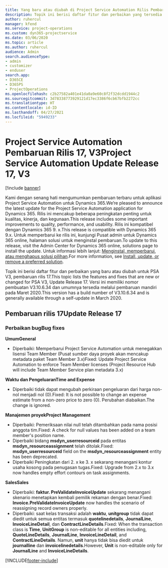 ```yaml
---
title: Yang baru atau diubah di Project Service Automation Rilis Pembaruan 17, V3
description: Topik ini berisi daftar fitur dan perbaikan yang tersedia di Project Service Automation V3, pembaruan rilis 17, V3.
author: ruhercul
manager: kfend
ms.service: project-operations
ms.custom: dyn365-projectservice
ms.date: 03/06/2020
ms.topic: article
ms.author: ruhercul
audience: Admin
search.audienceType:
- admin
- customizer
- enduser
search.app:
- D365CE
- D365PS
- ProjectOperations
ms.openlocfilehash: c2b27582a401e41da0a9e60c8f2f32dcdd1944c2
ms.sourcegitcommit: 3d78338773929121d17ec3386f6cb67bfb2272cc
ms.translationtype: HT
ms.contentlocale: id-ID
ms.lasthandoff: 04/27/2021
ms.locfileid: "5949233"
---
```

# <a name="project-service-automation-update-release-17-v3"></a><span data-ttu-id="e2ca2-103">Project Service Automation Pembaruan Rilis 17, V3</span><span class="sxs-lookup"><span data-stu-id="e2ca2-103">Project Service Automation Update Release 17, V3</span></span>

[!include [banner](../includes/psa-now-project-operations.md)]

<span data-ttu-id="e2ca2-104">Kami dengan senang hati mengumumkan pembaruan terbaru untuk aplikasi Project Service Automation untuk Dynamics 365.</span><span class="sxs-lookup"><span data-stu-id="e2ca2-104">We’re pleased to announce the latest update for the Project Service Automation application for Dynamics 365.</span></span> <span data-ttu-id="e2ca2-105">Rilis ini mencakup beberapa peningkatan penting untuk kualitas, kinerja, dan kegunaan.</span><span class="sxs-lookup"><span data-stu-id="e2ca2-105">This release includes some important improvements to quality, performance, and usability.</span></span>  <span data-ttu-id="e2ca2-106">Rilis ini kompatibel dengan Dynamics 365 9. x.</span><span class="sxs-lookup"><span data-stu-id="e2ca2-106">This release is compatible with Dynamics 365 9.x.</span></span> <span data-ttu-id="e2ca2-107">Untuk memperbarui ke rilis ini, kunjungi Pusat admin untuk Dynamics 365 online, halaman solusi untuk menginstal pembaruan.</span><span class="sxs-lookup"><span data-stu-id="e2ca2-107">To update to this release, visit the Admin Center for Dynamics 365 online, solutions page to install the update.</span></span> <span data-ttu-id="e2ca2-108">Untuk informasi lebih lanjut: [Menginstal, memperbarui, atau menghapus solusi pilihan](/power-platform/admin/install-remove-preferred-solution).</span><span class="sxs-lookup"><span data-stu-id="e2ca2-108">For more information, see [Install, update, or remove a preferred solution](/power-platform/admin/install-remove-preferred-solution).</span></span>

<span data-ttu-id="e2ca2-109">Topik ini berisi daftar fitur dan perbaikan yang baru atau diubah untuk PSA V3, pembaruan rilis 17.</span><span class="sxs-lookup"><span data-stu-id="e2ca2-109">This topic lists the features and fixes that are new or changed for PSA V3, Update Release 17.</span></span> <span data-ttu-id="e2ca2-110">Versi ini memiliki nomor pembuatan V3.10.6.34 dan umumnya tersedia melalui pembaruan mandiri pada Maret 2020.</span><span class="sxs-lookup"><span data-stu-id="e2ca2-110">This version has a build number of V3.10.6.34 and is generally available through a self-update in March 2020.</span></span>


## <a name="update-release-17"></a><span data-ttu-id="e2ca2-111">Pembaruan rilis 17</span><span class="sxs-lookup"><span data-stu-id="e2ca2-111">Update Release 17</span></span>

### <a name="bug-fixes"></a><span data-ttu-id="e2ca2-112">Perbaikan bug</span><span class="sxs-lookup"><span data-stu-id="e2ca2-112">Bug fixes</span></span>

<span data-ttu-id="e2ca2-113">**Umum**</span><span class="sxs-lookup"><span data-stu-id="e2ca2-113">**General**</span></span>

- <span data-ttu-id="e2ca2-114">Diperbaiki: Memperbarui Project Service Automation untuk menegakkan lisensi Team Member (Pusat sumber daya proyek akan mencakup metadata paket Team Member 3.x)</span><span class="sxs-lookup"><span data-stu-id="e2ca2-114">Fixed: Update Project Service Automation to enforce Team Member licenses (Project Resource Hub will include Team Member Service plan metadata 3.x)</span></span>
 
<span data-ttu-id="e2ca2-115">**Waktu dan Pengeluaran**</span><span class="sxs-lookup"><span data-stu-id="e2ca2-115">**Time and Expense**</span></span>

- <span data-ttu-id="e2ca2-116">Diperbaiki tidak dapat mengubah perkiraan pengeluaran dari harga non-nol menjadi nol (0).</span><span class="sxs-lookup"><span data-stu-id="e2ca2-116">Fixed: It is not possible to change an expense estimate from a non-zero price to zero (0).</span></span> <span data-ttu-id="e2ca2-117">Perubahan diabaikan.</span><span class="sxs-lookup"><span data-stu-id="e2ca2-117">The change is ignored.</span></span>

<span data-ttu-id="e2ca2-118">**Manajemen proyek**</span><span class="sxs-lookup"><span data-stu-id="e2ca2-118">**Project Management**</span></span>

- <span data-ttu-id="e2ca2-119">Diperbaiki: Pemeriksaan nilai null telah ditambahkan pada nama posisi anggota tim.</span><span class="sxs-lookup"><span data-stu-id="e2ca2-119">Fixed: A check for null values has been added on a team member's position name.</span></span>
- <span data-ttu-id="e2ca2-120">Diperbaiki bidang **msdyn_userresourceid** pada entitas **msdyn_resourceassignment** telah ditolak.</span><span class="sxs-lookup"><span data-stu-id="e2ca2-120">Fixed: **msdyn_userresourceid** field on the **msdyn_resourceassignment** entity has been deprecated.</span></span>
- <span data-ttu-id="e2ca2-121">Diperbaiki Peningkatan dari 2. x ke 3. x sekarang menangani kontur usaha kosong pada penugasan tugas.</span><span class="sxs-lookup"><span data-stu-id="e2ca2-121">Fixed: Upgrade from 2.x to 3.x now handles empty effort contours on task assignments.</span></span>

<span data-ttu-id="e2ca2-122">**Sales**</span><span class="sxs-lookup"><span data-stu-id="e2ca2-122">**Sales**</span></span>

- <span data-ttu-id="e2ca2-123">Diperbaiki: **faktur. PreValidateInvoiceUpdate** sekarang menangani skenario menetapkan kembali pemilik rekaman dengan benar.</span><span class="sxs-lookup"><span data-stu-id="e2ca2-123">Fixed: **Invoice.PreValidateInvoiceUpdate** now handles the scenario of reassigning record owners properly.</span></span>
- <span data-ttu-id="e2ca2-124">Diperbaiki: saat kelas transaksi adalah **waktu**, **unitgroup** tidak dapat diedit untuk semua entitas termasuk **quotelinedetails**, **JournalLine**, **InvoiceLineDetail**, dan **ContractLineDetails**.</span><span class="sxs-lookup"><span data-stu-id="e2ca2-124">Fixed: When the transaction class is **Time**, **UnitGroup** is non-editable for all entities including, **QuoteLineDetails**, **JournalLine**, **InvoiceLineDetail**, and **ContractLineDetails**.</span></span> <span data-ttu-id="e2ca2-125">Namun, **unit** hanya tidak bisa diedit untuk **journalline** dan **invoicelinedetails**.</span><span class="sxs-lookup"><span data-stu-id="e2ca2-125">However, **Unit** is non-editable only for **JournalLine** and **InvoiceLineDetails**.</span></span>




[!INCLUDE[footer-include](../includes/footer-banner.md)]